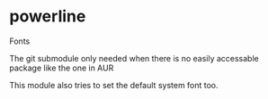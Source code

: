 # powerline

Fonts

The git submodule only needed when there is no easily accessable package
like the one in AUR

This module also tries to set the default system font too.
